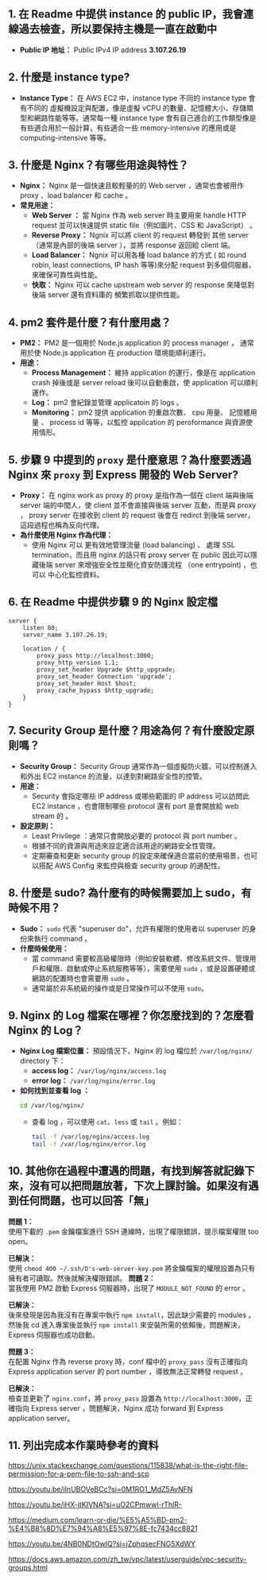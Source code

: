 ## 1. 在 Readme 中提供 instance 的 public IP，我會連線過去檢查，所以要保持主機是一直在啟動中
- **Public IP 地址：** Public IPv4 IP address **3.107.26.19**
## 2. 什麼是 instance type?
- **Instance Type：** 在 AWS EC2 中，instance type 不同的 instance type 會有不同的 虛擬機設定與配置，像是虛擬 vCPU 的數量、記憶體大小、存儲類型和網路性能等等。通常每一種 instance type 會有自己適合的工作類型像是有些適合用於一般計算，有些適合一些 memory-intensive 的應用或是 computing-intensive 等等。

## 3. 什麼是 Nginx？有哪些用途與特性？
- **Nginx：** Nginx 是一個快速且較輕量的的 Web server ，通常也會被用作 proxy 、load balancer 和 cache 。
- **常見用途：**
  - **Web Server ：** 當 Nginx 作為 web server 時主要用來 handle HTTP request 並可以快速提供 static file（例如圖片、CSS 和 JavaScript） 。
  - **Reverse Proxy：** Ngnix 可以將 client 的 request 轉發到 其他 server（通常是內部的後端 server ），並將 response 返回給 client 端。
  - **Load Balancer：**   Ngnix 可以用各種 load balance 的方式 ( 如 round robin, least connections, IP hash 等等)來分配 request 到多個伺服器，來確保可靠性與性能。
  - **快取：** Nginx 可以 cache upstream web server 的 response 來降低對 後端 server 還有資料庫的 頻繁抓取以提供性能。

## 4. pm2 套件是什麼？有什麼用處？
- **PM2：** PM2 是一個用於 Node.js application 的 process manager ， 通常用於使 Node.js application 在 production 環境能順利運行。
- **用途：**
  - **Process Management：** 維持 application 的運行，像是在 application crash 掉後或是 server reload 後可以自動重啟，使 application 可以順利運作。
  - **Log：** pm2 會紀錄並管理 applicatoin 的 logs 。
  - **Monitoring：** pm2 提供 application 的重啟次數、 cpu 用量、 記憶體用量 、 process id 等等，以監控 application 的 peroformance 與資源使用情形。

## 5. 步驟 9 中提到的 `proxy` 是什麼意思？為什麼要透過 Nginx 來 `proxy` 到 Express 開發的 Web Server?
- **Proxy：** 在 nginx work as proxy 的 proxy 是指作為一個在 client 端與後端 server 端的中間人，使 client 並不會直接與後端 server 互動，而是與 proxy ， proxy server 在接收到 client 的 request 後會在 redirct 到後端 server，這段過程也稱為反向代理。
- **為什麼使用 Nginx 作為代理：**
  - 使用 Nginx 可以 更有效地管理流量 (load balancing) 、 處理 SSL termination，而且用 nginx 的話只有 proxy server 在 public 因此可以隱藏後端 server 來增強安全性並簡化資安防護流程 （one entrypoint) ，也可以 中心化監控資料。

## 6. 在 Readme 中提供步驟 9 的 Nginx 設定檔

```nginx
server {
    listen 80;
    server_name 3.107.26.19;

    location / {
        proxy_pass http://localhost:3000;
        proxy_http_version 1.1;
        proxy_set_header Upgrade $http_upgrade;
        proxy_set_header Connection 'upgrade';
        proxy_set_header Host $host;
        proxy_cache_bypass $http_upgrade;
    }
}
```
## 7. Security Group 是什麼？用途為何？有什麼設定原則嗎？
- **Security Group：** Security Group 通常作為一個虛擬防火牆，可以控制進入和外出 EC2 instance 的流量，以達到對網路安全性的控管。
- **用途：**
  - Security 會指定哪些 IP address 或哪些範圍的 IP address 可以訪問此 EC2 instance ，也會限制哪些 protocol 還有 port 是會開放給 web stream 的 。
- **設定原則：**
  -  Least Privilege ：通常只會開放必要的 protocol 與 port number 。
  - 根據不同的資源與用途來設定適合該用途的網路安全性管理。
  - 定期審查和更新 security group 的設定來確保適合當前的使用場景，也可以搭配 AWS Config 來監控與檢查 security group 的適配性。

## 8. 什麼是 sudo? 為什麼有的時候需要加上 sudo，有時候不用？
- **Sudo：** `sudo` 代表 "superuser do"，允許有權限的使用者以 superuser 的身份來執行 command 。
- **什麼時候使用：**
  - 當 command 需要較高級權限時（例如安裝軟體、修改系統文件、管理用戶和權限、啟動或停止系統服務等等），需要使用 `sudo` ，或是設置硬體或網路的配置時也會需要用 `sudo` 。
  - 通常屬於非系統級的操作或是日常操作可以不使用 `sudo`。

## 9. Nginx 的 Log 檔案在哪裡？你怎麼找到的？怎麼看 Nginx 的 Log？
- **Nginx Log 檔案位置：** 預設情況下，Nginx 的 log 檔位於 `/var/log/nginx/` directory 下：
  - **access log：** `/var/log/nginx/access.log`
  - **error log：** `/var/log/nginx/error.log`
- **如何找到並查看 log ：**
    ```bash
    cd /var/log/nginx/
    ```
  - 查看 log ，可以使用 `cat`、`less` 或 `tail` 。例如：
    ```bash
    tail -f /var/log/nginx/access.log 
    tail -f /var/log/nginx/error.log  
    ```
## 10. 其他你在過程中遭遇的問題，有找到解答就記錄下來，沒有可以把問題放著，下次上課討論。如果沒有遇到任何問題，也可以回答「無」

**問題 1：**  
使用下載的 `.pem` 金鑰檔案進行 SSH 連線時，出現了權限錯誤，提示檔案權限 too open。

**已解決：**  
使用 `chmod 400 ~/.ssh/D's-web-server-key.pem` 將金鑰檔案的權限設置為只有擁有者可讀取。然後就解決權限錯誤。
**問題 2：**  
當我使用 PM2 啟動 Express 伺服器時，出現了 `MODULE_NOT_FOUND` 的 error 。

**已解決：**  
後來發現是因為我沒有在專案中執行 `npm install`，因此缺少需要的 modules 。然後我 cd 進入專案後並執行 `npm install` 來安裝所需的依賴後，問題解決，Express 伺服器也成功啟動。


**問題 3：**  
在配置 Nginx 作為 reverse proxy 時，conf 檔中的 `proxy_pass` 沒有正確指向 Express application server 的 port number ，導致無法正常轉發 request 。

**已解決：**  
檢查並更新了 `nginx.conf`，將 `proxy_pass` 設置為 `http://localhost:3000`，正確指向 Express server ，問題解決，Nginx 成功 forward 到 Express application server。

## 11. 列出完成本作業時參考的資料
https://unix.stackexchange.com/questions/115838/what-is-the-right-file-permission-for-a-pem-file-to-ssh-and-scp

https://youtu.be/iInUBOVeBCc?si=0M1RO1_MdZ5AyNFN

https://youtu.be/iHX-jtKIVNA?si=uO2CPmwwl-rThlR-

https://medium.com/learn-or-die/%E5%A5%BD-pm2-%E4%B8%8D%E7%94%A8%E5%97%8E-fc7434cc8821

https://youtu.be/4NB0NDtOwIQ?si=jZphqsecFNG5XdWY

https://docs.aws.amazon.com/zh_tw/vpc/latest/userguide/vpc-security-groups.html




